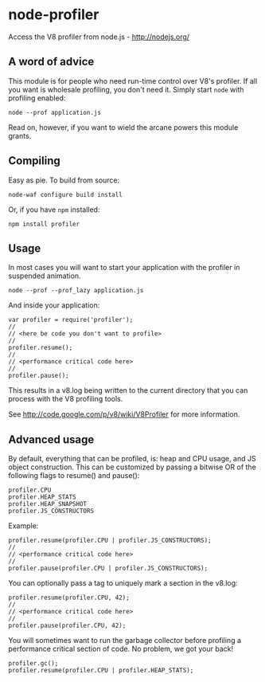 # node-profiler

Access the V8 profiler from node.js - http://nodejs.org/

## A word of advice

This module is for people who need run-time control over V8's profiler. If all you want
is wholesale profiling, you don't need it. Simply start `node` with profiling enabled:

	node --prof application.js

Read on, however, if you want to wield the arcane powers this module grants.

## Compiling

Easy as pie. To build from source:

	node-waf configure build install

Or, if you have `npm` installed:

	npm install profiler

## Usage

In most cases you will want to start your application with the profiler in suspended animation.

	node --prof --prof_lazy application.js

And inside your application:

	var profiler = require('profiler');
	//
	// <here be code you don't want to profile>
	//
	profiler.resume();
	//
	// <performance critical code here>
	//
	profiler.pause();

This results in a v8.log being written to the current directory that you can process with the V8 profiling tools.

See http://code.google.com/p/v8/wiki/V8Profiler for more information.

## Advanced usage

By default, everything that can be profiled, is: heap and CPU usage, and JS object construction.
This can be customized by passing a bitwise OR of the following flags to resume() and pause():

	profiler.CPU
	profiler.HEAP_STATS
	profiler.HEAP_SNAPSHOT
	profiler.JS_CONSTRUCTORS

Example:

	profiler.resume(profiler.CPU | profiler.JS_CONSTRUCTORS);
	//
	// <performance critical code here>
	//
	profiler.pause(profiler.CPU | profiler.JS_CONSTRUCTORS);

You can optionally pass a tag to uniquely mark a section in the v8.log:

	profiler.resume(profiler.CPU, 42);
	//
	// <performance critical code here>
	//
	profiler.pause(profiler.CPU, 42);

You will sometimes want to run the garbage collector before profiling
a performance critical section of code. No problem, we got your back!

    profiler.gc();
    profiler.resume(profiler.CPU | profiler.HEAP_STATS);
